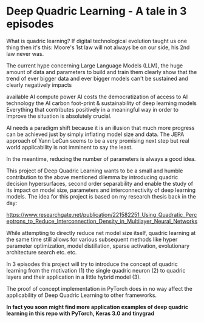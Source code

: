 # Deep Quadric Learning - A tale in 3 episodes

What is quadric learning?
If digital technological evolution taught us one thing then it's this: Moore's 1st law will not always be on our side, his 2nd law never was.

The current hype concerning Large Language Models (LLM), the huge amount of data and parameters to build and train them clearly show that the trend of ever bigger data and ever bigger models can't be sustained and clearly negatively impacts

available AI compute power
AI costs
the democratization of access to AI technology
the AI carbon foot-print & sustainability of deep learning models
Everything that contributes positively in a meaningful way in order to improve the situation is absolutely crucial.

AI needs a paradigm shift because it is an illusion that much more progress can be achieved just by simply inflating model size and data. The JEPA approach of Yann LeCun seems to be a very promising next step but real world applicability is not imminent to say the least.

In the meantime, reducing the number of parameters is always a good idea.

This project of Deep Quadric Learning wants to be a small and humble contribution to the above mentioned dilemma by introducing quadric decision hypersurfaces, second order separability and enable the study of its impact on model size, parameters and interconnectivity of deep learning models. The idea for this project is based on my research thesis back in the day:

https://www.researchgate.net/publication/221582251_Using_Quadratic_Perceptrons_to_Reduce_Interconnection_Density_in_Multilayer_Neural_Networks

While attempting to directly reduce net model size itself, quadric learning at the same time still allows for various subsequent methods like hyper parameter optimization, model distillation, sparse activation, evolutionary architecture search etc. etc.

In 3 episodes this project will try to introduce the concept of quadric learning from the motivation (1) the single quadric neuron (2) to quadric layers and their application in a little hybrid model (3).

The proof of concept implementation in PyTorch does in no way affect the applicability of Deep Quadric Learning to other frameworks.

**In fact you soon might find more application examples of deep quadric learning in this repo with PyTorch, Keras 3.0 and tinygrad**

